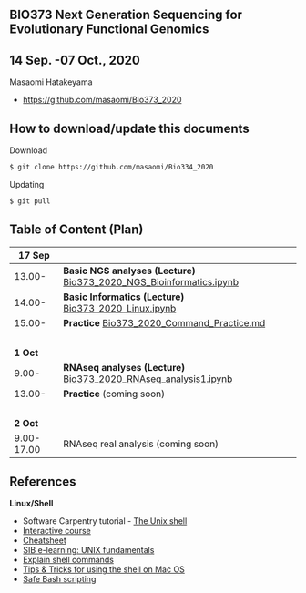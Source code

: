 ## BIO373 Next Generation Sequencing for Evolutionary Functional Genomics

## 14 Sep. -07 Oct., 2020

Masaomi Hatakeyama
- https://github.com/masaomi/Bio373_2020

## How to download/update this documents

Download
```bash
$ git clone https://github.com/masaomi/Bio334_2020
```

Updating
```bash
$ git pull
```

## Table of Content (Plan)

**17 Sep** | &nbsp; 
-------|-------
13.00- | **Basic NGS analyses (Lecture)** [Bio373_2020_NGS_Bioinformatics.ipynb](Bio373_2020_NGS_Bioinformatics.ipynb)
14.00- | **Basic Informatics (Lecture)** [Bio373_2020_Linux.ipynb](Bio373_2020_Linux.ipynb)
15.00- | **Practice** [Bio373_2020_Command_Practice.md](https://gist.github.com/masaomi/38be7b693b63a51ed431b3f79be724b1#1-short-url)
 &nbsp;| &nbsp;
**1 Oct** | &nbsp; 
9.00- | **RNAseq analyses (Lecture)** [Bio373_2020_RNAseq_analysis1.ipynb](Bio373_2020_RNAseq_analysis1.ipynb)
13.00- | **Practice** (coming soon)
 &nbsp;| &nbsp;
**2 Oct** | &nbsp; 
9.00-17.00 | RNAseq real analysis (coming soon)

## References

**Linux/Shell**  
- Software Carpentry tutorial - [The Unix shell](http://swcarpentry.github.io/shell-novice)   
- [Interactive course](http://www.learnshell.org/)  
- [Cheatsheet](https://github.com/swcarpentry/boot-camps/blob/master/shell/shell_cheatsheet.md)  
- [SIB e-learning: UNIX fundamentals](http://edu.isb-sib.ch/pluginfile.php/2878/mod_resource/content/3/couselab-html/content.html)  
- [Explain shell commands](http://explainshell.com/)   
- [Tips & Tricks for using the shell on Mac OS](http://furbo.org/2014/09/03/the-terminal/)  
- [Safe Bash scripting](http://robertmuth.blogspot.ch/2012/08/better-bash-scripting-in-15-minutes.html)




